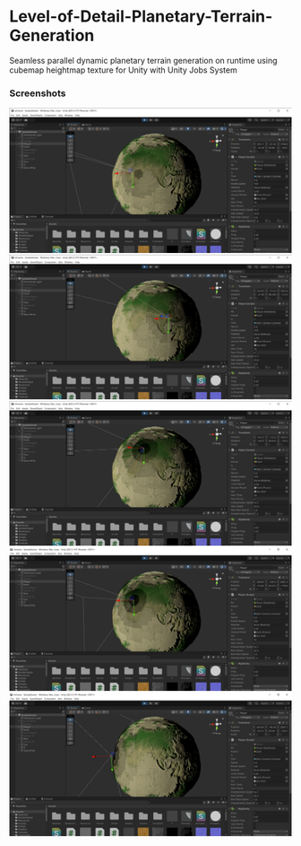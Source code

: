 # Level-of-Detail-Planetary-Terrain-Generation
Seamless parallel dynamic planetary terrain generation on runtime using cubemap heightmap texture for Unity with Unity Jobs System


### Screenshots
![](screenshots/s1.png)
![](screenshots/s2.png)
![](screenshots/s3.png)
![](screenshots/s4.png)
![](screenshots/s5.png)

